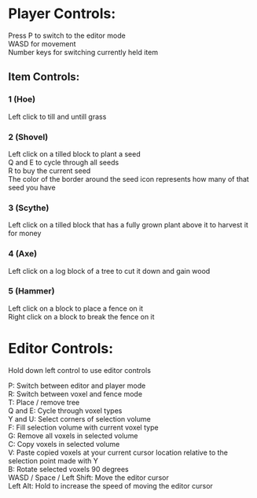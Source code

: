 # Player Controls:
Press P to switch to the editor mode  
WASD for movement  
Number keys for switching currently held item  

## Item Controls:
### 1 (Hoe)
Left click to till and untill grass

### 2 (Shovel)
Left click on a tilled block to plant a seed  
Q and E to cycle through all seeds  
R to buy the current seed  
The color of the border around the seed icon represents how many of that seed you have

### 3 (Scythe)
Left click on a tilled block that has a fully grown plant above it to harvest it for money

### 4 (Axe)
Left click on a log block of a tree to cut it down and gain wood

### 5 (Hammer)
Left click on a block to place a fence on it  
Right click on a block to break the fence on it

# Editor Controls:

Hold down left control to use editor controls  

P: Switch between editor and player mode  
R: Switch between voxel and fence mode  
T: Place / remove tree  
Q and E: Cycle through voxel types  
Y and U: Select corners of selection volume  
F: Fill selection volume with current voxel type  
G: Remove all voxels in selected volume  
C: Copy voxels in selected volume  
V: Paste copied voxels at your current cursor location relative to the selection point made with Y  
B: Rotate selected voxels 90 degrees  
WASD / Space / Left Shift: Move the editor cursor  
Left Alt: Hold to increase the speed of moving the editor cursor 